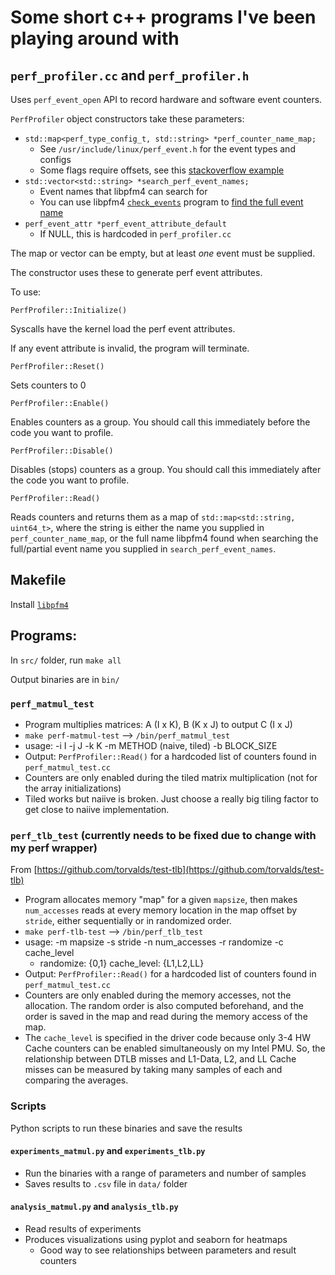 # Some short c++ programs I've been playing around with

## `perf_profiler.cc` and `perf_profiler.h`
Uses `perf_event_open` API to record hardware and software event counters.

`PerfProfiler` object constructors take these parameters:
- `std::map<perf_type_config_t, std::string> *perf_counter_name_map;`
  - See `/usr/include/linux/perf_event.h` for the event types and configs
  - Some flags require offsets, see this [stackoverflow example](https://stackoverflow.com/questions/61190033/how-to-measure-the-dtlb-hits-and-dtlb-misses-with-perf-event-open)
- `std::vector<std::string> *search_perf_event_names;`
  - Event names that libpfm4 can search for
  - You can use libpfm4 [`check_events`](https://github.com/wcohen/libpfm4/tree/master/examples) program to [find the full event name](https://web.eece.maine.edu/~vweaver/projects/perf_events/faq.html#q2e)
- `perf_event_attr *perf_event_attribute_default`
  - If NULL, this is hardcoded in `perf_profiler.cc`

The map or vector can be empty, but at least *one* event must be supplied.

The constructor uses these to generate perf event attributes.

To use:

`PerfProfiler::Initialize()`

Syscalls have the kernel load the perf event attributes.

If any event attribute is invalid, the program will terminate.

`PerfProfiler::Reset()`

Sets counters to 0

`PerfProfiler::Enable()`

Enables counters as a group. You should call this immediately before the code you want to profile.

`PerfProfiler::Disable()`

Disables (stops) counters as a group. You should call this immediately after the code you want to profile.

`PerfProfiler::Read()`

Reads counters and returns them as a map of `std::map<std::string, uint64_t>`, 
where the string is either the name you supplied in `perf_counter_name_map`, 
or the full name libpfm4 found when searching the full/partial event name you supplied in `search_perf_event_names`.

## Makefile
Install [`libpfm4`](https://github.com/wcohen/libpfm4)

## Programs:
In `src/` folder, run `make all`

Output binaries are in `bin/`
### `perf_matmul_test`
- Program multiplies matrices: A (I x K), B (K x J) to output C (I x J)
- `make perf-matmul-test` --> `/bin/perf_matmul_test`
- usage: -i I -j J -k K -m METHOD (naive, tiled) -b BLOCK_SIZE
- Output: `PerfProfiler::Read()` for a hardcoded list of counters found in `perf_matmul_test.cc`
- Counters are only enabled during the tiled matrix multiplication (not for the array initializations)
- Tiled works but naiive is broken. Just choose a really big tiling factor to get close to naiive implementation.
### `perf_tlb_test` (currently needs to be fixed due to change with my perf wrapper)
From [https://github.com/torvalds/test-tlb](https://github.com/torvalds/test-tlb)
- Program allocates memory "map" for a given `mapsize`, then makes `num_accesses` reads at every memory location in the map offset by `stride`, either sequentially or in randomized order.
- `make perf-tlb-test` --> `/bin/perf_tlb_test`
- usage: -m mapsize -s stride -n num_accesses -r randomize -c cache_level
  - randomize: {0,1} cache_level: {L1,L2,LL}
- Output: `PerfProfiler::Read()` for a hardcoded list of counters found in `perf_matmul_test.cc`
- Counters are only enabled during the memory accesses, not the allocation. The random order is also computed beforehand, and the order is saved in the map and read during the memory access of the map.
- The `cache_level` is specified in the driver code because only 3-4 HW Cache counters can be enabled simultaneously on my Intel PMU. So, the relationship between DTLB misses and L1-Data, L2, and LL Cache misses can be measured by taking many samples of each and comparing the averages.

### Scripts
Python scripts to run these binaries and save the results

#### `experiments_matmul.py` and `experiments_tlb.py`
- Run the binaries with a range of parameters and number of samples
- Saves results to `.csv` file in `data/` folder

#### `analysis_matmul.py` and `analysis_tlb.py`
- Read results of experiments
- Produces visualizations using pyplot and seaborn for heatmaps
  - Good way to see relationships between parameters and result counters
